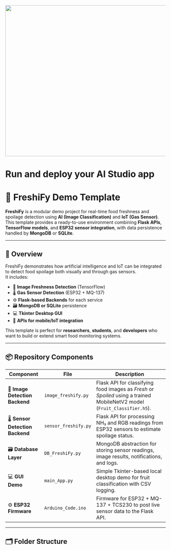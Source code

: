 <div align="center">
<img width="1200" height="475" alt="GHBanner" src="https://github.com/user-attachments/assets/0aa67016-6eaf-458a-adb2-6e31a0763ed6" />
</div>

# Run and deploy your AI Studio app

# 🍎 FreshiFy Demo Template

**FreshiFy** is a modular demo project for real-time food freshness and spoilage detection using **AI (Image Classification)** and **IoT (Gas Sensor)**.  
This template provides a ready-to-use environment combining **Flask APIs**, **TensorFlow models**, and **ESP32 sensor integration**, with data persistence handled by **MongoDB** or **SQLite**.

---

## 📘 Overview

FreshiFy demonstrates how artificial intelligence and IoT can be integrated to detect food spoilage both visually and through gas sensors.  
It includes:

- 🧠 **Image Freshness Detection** (TensorFlow)
- 🌡️ **Gas Sensor Detection** (ESP32 + MQ-137)
- ⚙️ **Flask-based Backends** for each service
- 🗃️ **MongoDB or SQLite** persistence
- 💻 **Tkinter Desktop GUI**
- 🧩 **APIs for mobile/IoT integration**

This template is perfect for **researchers**, **students**, and **developers** who want to build or extend smart food monitoring systems.

---

## 📦 Repository Components

| Component | File | Description |
|------------|------|-------------|
| 🧠 **Image Detection Backend** | `image_freshify.py` | Flask API for classifying food images as *Fresh* or *Spoiled* using a trained MobileNetV2 model (`Fruit_Classifier.h5`). |
| 🌡️ **Sensor Detection Backend** | `sensor_freshify.py` | Flask API for processing NH₃ and RGB readings from ESP32 sensors to estimate spoilage status. |
| 🗃️ **Database Layer** | `DB_FreshiFy.py` | MongoDB abstraction for storing sensor readings, image results, notifications, and logs. |
| 💻 **GUI Demo** | `main_App.py` | Simple Tkinter-based local desktop demo for fruit classification with CSV logging. |
| ⚙️ **ESP32 Firmware** | `Arduino_Code.ino` | Firmware for ESP32 + MQ-137 + TCS230 to post live sensor data to the Flask API. |

---

## 🗂 Folder Structure

